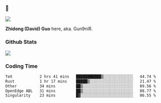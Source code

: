 ### 👋

![](https://komarev.com/ghpvc/?username=Gun9niR&label=Total+Views)

**Zhidong (David) Guo** here, aka. Gun9niR.

### Github Stats

<img src="https://github-readme-stats.vercel.app/api?username=Gun9niR&count_private=true&show_icons=true&theme=vue-dark&hide_title=true">

### Coding Time

<!--START_SECTION:waka-->

```txt
TeX            2 hrs 41 mins   ███████████▒░░░░░░░░░░░░░   44.74 %
Rust           1 hr 17 mins    █████▒░░░░░░░░░░░░░░░░░░░   21.47 %
Other          34 mins         ██▒░░░░░░░░░░░░░░░░░░░░░░   09.56 %
OpenEdge ABL   31 mins         ██▒░░░░░░░░░░░░░░░░░░░░░░   08.77 %
Singularity    23 mins         █▓░░░░░░░░░░░░░░░░░░░░░░░   06.55 %
```

<!--END_SECTION:waka-->
